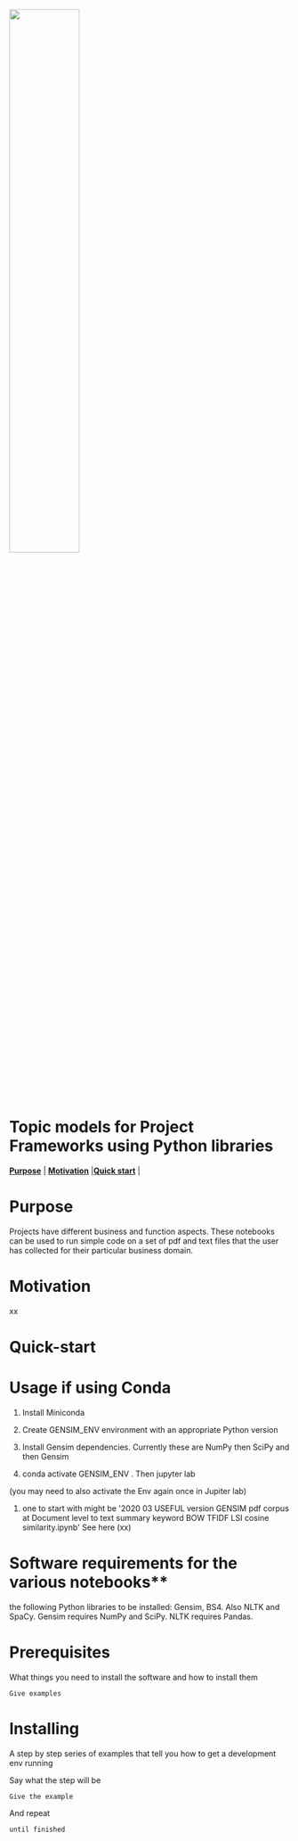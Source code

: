 <img src="images/xxx" width="50%">

# Topic models for Project Frameworks using Python libraries

**[Purpose](#Purpose)** | **[Motivation](#Motivation)** |**[Quick start](#Quick-start)** |


# Purpose
Projects have different business and function aspects. 
These notebooks can be used to run simple code on a set of pdf and text files that the user has collected for their particular business domain. 

# Motivation
xx

# Quick-start

# Usage if using Conda

1. Install Miniconda

1. Create GENSIM_ENV environment with an appropriate Python version

1. Install Gensim dependencies. Currently these are NumPy then SciPy and then Gensim 

1. conda activate GENSIM_ENV . Then jupyter lab

(you may need to also activate the Env again once in Jupiter lab)

1. one to start with might be '2020 03 USEFUL version GENSIM pdf corpus at Document level to text summary keyword BOW TFIDF LSI cosine similarity.ipynb'  See here (xx) 

# Software requirements for the various notebooks**
the following Python libraries to be installed: Gensim, BS4. Also NLTK and SpaCy. Gensim requires NumPy and SciPy. NLTK requires Pandas.

# Prerequisites

What things you need to install the software and how to install them

```
Give examples
```

# Installing

A step by step series of examples that tell you how to get a development env running

Say what the step will be

```
Give the example
```

And repeat

```
until finished
```

